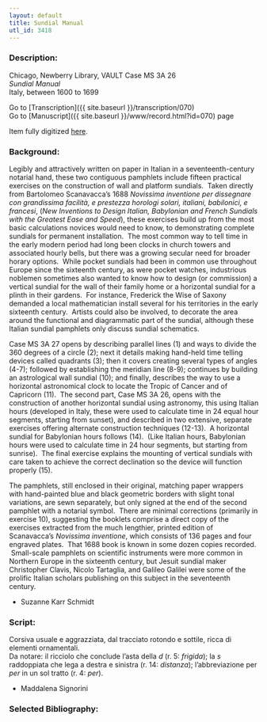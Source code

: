 ```yaml
---
layout: default
title: Sundial Manual
utl_id: 3418
---
```


###  Description:

Chicago, Newberry Library, VAULT Case MS 3A 26<br>
_Sundial Manual_<br>
Italy, between 1600 to 1699

Go to [Transcription]({{ site.baseurl }}/transcription/070)<br>
Go to [Manuscript]({{ site.baseurl }}/www/record.html?id=070) page 

Item fully digitized [here](https://collections.newberry.org/asset-management/2KXJ8Z9UZCRQ).

###  Background:

Legibly and attractively written on paper in Italian in a seventeenth-century notarial hand, these two contiguous pamphlets include fifteen practical exercises on the construction of wall and platform sundials.  Taken directly from Bartolomeo Scanavacca’s 1688 _Novissima inventione per dissegnare con grandissima facilità, e prestezza horologi solari, italiani, babilonici, e francesi_, (_New Inventions to Design Italian, Babylonian and French Sundials with the Greatest Ease and Speed_), these exercises build up from the most basic calculations novices would need to know, to demonstrating complete sundials for permanent installation.  The most common way to tell time in the early modern period had long been clocks in church towers and associated hourly bells, but there was a growing secular need for broader horary options.  While pocket sundials had been in common use throughout Europe since the sixteenth century, as were pocket watches, industrious noblemen sometimes also wanted to know how to design (or commission) a vertical sundial for the wall of their family home or a horizontal sundial for a plinth in their gardens.  For instance, Frederick the Wise of Saxony demanded a local mathematician install several for his territories in the early sixteenth century.  Artists could also be involved, to decorate the area around the functional and diagrammatic part of the sundial, although these Italian sundial pamphlets only discuss sundial schematics.

Case MS 3A 27 opens by describing parallel lines (1) and ways to divide the 360 degrees of a circle (2); next it details making hand-held time telling devices called quadrants (3); then it covers creating several types of angles (4-7); followed by establishing the meridian line (8-9); continues by building an astrological wall sundial (10); and finally, describes the way to use a horizontal astronomical clock to locate the Tropic of Cancer and of Capricorn (11).  The second part, Case MS 3A 26, opens with the construction of another horizontal sundial using astronomy, this using Italian hours (developed in Italy, these were used to calculate time in 24 equal hour segments, starting from sunset), and described in two extensive, separate exercises offering alternate construction techniques (12-13).  A horizontal sundial for Babylonian hours follows (14).  (Like Italian hours, Babylonian hours were used to calculate time in 24 hour segments, but starting from sunrise).  The final exercise explains the mounting of vertical sundials with care taken to achieve the correct declination so the device will function properly (15).

The pamphlets, still enclosed in their original, matching paper wrappers with hand-painted blue and black geometric borders with slight tonal variations, are sewn separately, but only signed at the end of the second pamphlet with a notarial symbol.  There are minimal corrections (primarily in exercise 10), suggesting the booklets comprise a direct copy of the exercises extracted from the much lengthier, printed edition of Scanavacca’s _Novissima inventione_, which consists of 136 pages and four engraved plates.  That 1688 book is known in some dozen copies recorded.  Small-scale pamphlets on scientific instruments were more common in Northern Europe in the sixteenth century, but Jesuit sundial maker Christopher Clavis, Nicolo Tartaglia, and Galileo Galilei were some of the prolific Italian scholars publishing on this subject in the seventeenth century.
- Suzanne Karr Schmidt

###  Script:

Corsiva usuale e aggrazziata, dal tracciato rotondo e sottile, ricca di elementi ornamentali.<br>
Da notare: il ricciolo che conclude l’asta della _d_ (r. 5: _frigida_); la _s_ raddoppiata che lega a destra e sinistra (r. 14: _distanza_); l’abbreviazione per _per_ in un sol tratto (r. 4: _per_).<br>
- Maddalena Signorini

###  Selected Bibliography:



